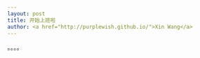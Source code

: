 ```yaml
---
layout: post
title: 开始上班啦
author: <a href="http://purplewish.github.io/">Xin Wang</a>
---
```


。。。。       
